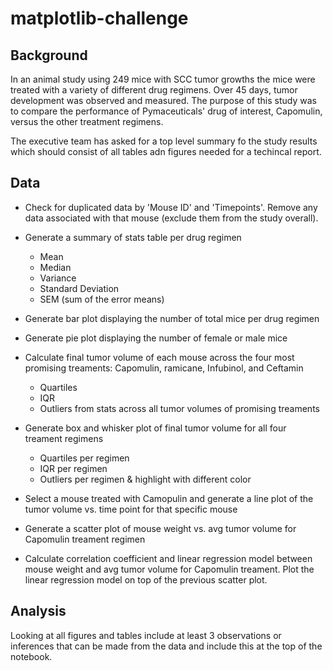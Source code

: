 # matplotlib-challenge

## Background

In an animal study using 249 mice with SCC tumor growths the mice were treated with a variety of different drug regimens. Over 45 days, tumor development was observed and measured. The purpose of this study was to compare the performance of Pymaceuticals' drug of interest, Capomulin, versus the other treatment regimens.

The executive team has asked for a top level summary fo the study results which should consist of all tables adn figures needed for a techincal report.

## Data

- Check for duplicated data by 'Mouse ID' and 'Timepoints'. Remove any data associated with that mouse (exclude them from the study overall).
- Generate a summary of stats table per drug regimen
    - Mean
    - Median
    - Variance
    - Standard Deviation
    - SEM (sum of the error means)
- Generate bar plot displaying the number of total mice per drug regimen
- Generate pie plot displaying the number of female or male mice
- Calculate final tumor volume of each mouse across the four most promising treaments: Capomulin, ramicane, Infubinol, and Ceftamin
    - Quartiles
    - IQR
    - Outliers from stats across all tumor volumes of promising treaments
- Generate box and whisker plot of final tumor volume for all four treament regimens
    - Quartiles per regimen
    - IQR per regimen
    - Outliers per regimen & highlight with different color

- Select a mouse treated with Camopulin and generate a line plot of the tumor volume vs. time point for that specific mouse
- Generate a scatter plot of mouse weight vs. avg tumor volume for Capomulin treament regimen
- Calculate correlation coefficient and linear regression model between mouse weight and avg tumor volume for Capomulin treament. Plot the linear regression model on top of the previous scatter plot.

## Analysis

Looking at all figures and tables include at least 3 observations or inferences that can be made from the data and include this at the top of the notebook.